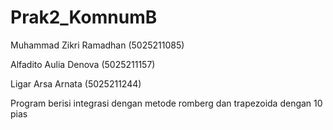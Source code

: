 # Prak2_KomnumB
Muhammad Zikri Ramadhan (5025211085)

Alfadito Aulia Denova (5025211157)

Ligar Arsa Arnata (5025211244)


Program berisi integrasi dengan metode romberg dan trapezoida dengan 10 pias
